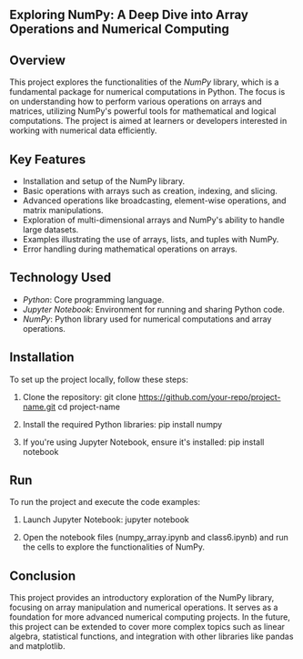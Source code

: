 ## Exploring NumPy: A Deep Dive into Array Operations and Numerical Computing
## Overview

This project explores the functionalities of the *NumPy* library, which is a fundamental package for numerical computations in Python. The focus is on understanding how to perform various operations on arrays and matrices, utilizing NumPy's powerful tools for mathematical and logical computations. The project is aimed at learners or developers interested in working with numerical data efficiently.

## Key Features

- Installation and setup of the NumPy library.
- Basic operations with arrays such as creation, indexing, and slicing.
- Advanced operations like broadcasting, element-wise operations, and matrix manipulations.
- Exploration of multi-dimensional arrays and NumPy's ability to handle large datasets.
- Examples illustrating the use of arrays, lists, and tuples with NumPy.
- Error handling during mathematical operations on arrays.

## Technology Used

- *Python*: Core programming language.
- *Jupyter Notebook*: Environment for running and sharing Python code.
- *NumPy*: Python library used for numerical computations and array operations.
## Installation

To set up the project locally, follow these steps:

1. Clone the repository:
git clone https://github.com/your-repo/project-name.git 
cd project-name

2. Install the required Python libraries:
pip install numpy

3. If you're using Jupyter Notebook, ensure it's installed:
pip install notebook

## Run

To run the project and execute the code examples:

1. Launch Jupyter Notebook:
jupyter notebook

2. Open the notebook files (numpy_array.ipynb and class6.ipynb) and run the cells to explore the functionalities of NumPy.
## Conclusion

This project provides an introductory exploration of the NumPy library, focusing on array manipulation and numerical operations. It serves as a foundation for more advanced numerical computing projects. In the future, this project can be extended to cover more complex topics such as linear algebra, statistical functions, and integration with other libraries like pandas and matplotlib.
